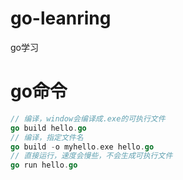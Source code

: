 # go-leanring
go学习

# go命令
```go
// 编译，window会编译成.exe的可执行文件
go build hello.go
// 编译，指定文件名
go build -o myhello.exe hello.go
// 直接运行，速度会慢些，不会生成可执行文件
go run hello.go
```